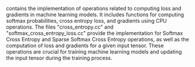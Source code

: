 contains the implementation of operations related to computing loss and gradients in machine learning models. It includes functions for computing softmax probabilities, cross entropy loss, and gradients using CPU operations. The files "cross_entropy.cc" and "softmax_cross_entropy_loss.cc" provide the implementation for Softmax Cross Entropy and Sparse Softmax Cross Entropy operations, as well as the computation of loss and gradients for a given input tensor. These operations are crucial for training machine learning models and updating the input tensor during the training process.